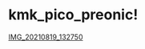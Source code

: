 # kmk_pico_preonic!
[IMG_20210819_132750](https://user-images.githubusercontent.com/6177399/130333539-52b7b7d2-b600-4f24-8a85-8435acdbe57c.jpg)

